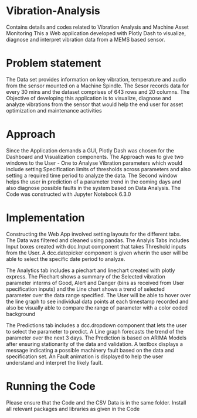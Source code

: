 # Vibration-Analysis
Contains details and codes related to Vibration Analysis and Machine Asset Monitoring 
This a Web application developed with Plotly Dash to visualize, diagnose and interpret vibration data from a MEMS based sensor. 

# Problem statement
The Data set provides information on key vibration, temperature and audio from the sensor mounted on a Machine Spindle. The Sesor records data for every 30 mins and the dataset comprises of 643 rows and 20 columns. The Objective of developing this application is to visualize, diagnose and analyze vibrations from the sensor that would help the end user for asset optimization and maintenance activities

# Approach
Since the Application demands a GUI, Plotly Dash was chosen for the Dashboard and Visualization components. The Approach was to give two windows to the User - One to Analyse Vibration parameters which would include setting Specification limits of thresholds across parameters and also setting a required time period to analyze the data. The Second window helps the user in prediction of a parameter trend in the coming days and also diagnose possible faults in the system based on Data Analysis. The Code was constructed with Jupyter Notebook 6.3.0

# Implementation
Constructing the Web App involved setting layouts for the different tabs. The Data was filtered and cleaned using pandas. The Analyis Tabs includes Input boxes created with dcc.Input component that takes Threshold inputs from the User. A dcc.datepicker component is given wherin the user will be able to select the specific date period to analyze. 

The Analytics tab includes a piechart and linechart created with plotly express. The Piechart shows a summary of the Selected vibration parameter interms of Good, Alert and Danger (bins as received from User specification inputs) and the Line chart shows a trend of selected parameter over the data range specified. The User will be able to hover over the line graph to see individual data points at each timestamp recorded and also be visually able to compare the range of parameter with a color coded background

The Predictions tab includes a dcc.dropdown component that lets the user to select the parameter to predict. A Line graph forecasts the trend of the parameter over the next 3 days. The Prediction is based on ARIMA Models after ensuring stationarity of the data and validation. A textbox displays a message indicating a possible machinery fault based on the data and specification set. An Fault animation is displayed to help the user understand and interpret the likely fault. 

# Running the Code
Please ensure that the Code and the CSV Data is in the same folder. Install all relevant packages and libraries as given in the Code
